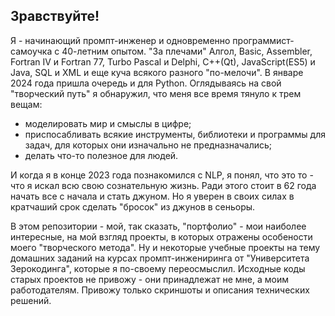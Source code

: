 ## Зравствуйте!

Я - начинающий промпт-инженер и одновременно программист-самоучка с 40-летним опытом. "За плечами" Алгол, Basic, Assembler, Fortran IV и Fortran 77, Turbo Pascal и Delphi, C++(Qt), JavaScript(ES5) и Java, SQL и ХML и  еще куча всякого разного "по-мелочи".
В январе 2024 года пришла очередь и для Python.
Оглядываясь на свой "творческий путь" я обнаружил, что меня все время тянуло к трем вещам:
- моделировать мир и смыслы в цифре;
- приспосабливать всякие инструменты, библиотеки и программы для задач, для которых они изначально не предназначались;
- делать что-то полезное для людей.
  
И когда я в конце 2023 года познакомился с NLP, я понял, что это то - что я искал всю свою сознательную жизнь.
Ради этого стоит в 62 года начать все с начала и стать джуном. Но я уверен в своих силах в кратчаший срок сделать "бросок" из джунов в сеньоры.

В этом репозитории - мой, так сказать, "портфолио" - мои наиболее интересные, на мой взгляд проекты, в которых отражены особености моего "творческого метода". Ну и некоторые учебные проекты на тему домашних заданий на курсах промпт-инжениринга от "Университета Зерокодинга", которые я по-своему переосмыслил.
Исходные коды старых проектов не привожу - они принадлежат не мне, а моим работодателям. Привожу только скриншоты и описания технических решений.
